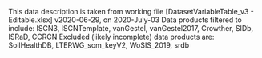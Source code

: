 This data description is taken from working file [DatasetVariableTable_v3 - Editable.xlsx] v2020-06-29, on 2020-July-03
Data products filtered to include: ISCN3, ISCNTemplate, vanGestel, vanGestel2017, Crowther, SIDb, ISRaD, CCRCN
Excluded (likely incomplete) data products are: SoilHealthDB, LTERWG_som_keyV2, WoSIS_2019, srdb
